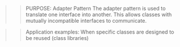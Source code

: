 >> PURPOSE: Adapter Pattern
> The adapter pattern is used to translate one interface into another. 
> This allows classes with mutually incompatible interfaces to communicate.

>> Application examples:
 > When specific classes are designed to be reused (class libraries)
